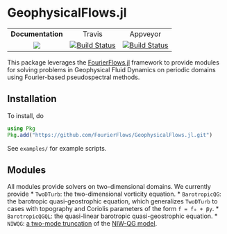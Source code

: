 # GeophysicalFlows.jl

<table>
    <tr align="center">
        <td><b>Documentation</b></td> <td>Travis</td> <td>Appveyor</td>
    </tr>
    <tr align="center">
        <td><a href="https://fourierflows.github.io/GeophysicalFlows.jl/latest/"><img src="https://img.shields.io/badge/docs-latest-blue.svg"></a><!--</br><a href="https://GeophysicalFlows.github.io/GeophysicalFlows.jl/stable/"><img src="https://img.shields.io/badge/docs-stable-blue.svg"></a>--></td> <td><a href="https://travis-ci.org/FourierFlows/GeophysicalFlows.jl"><img src="https://travis-ci.org/FourierFlows/GeophysicalFlows.jl.svg?branch=master" title="Build Status"></a><td><a href="https://ci.appveyor.com/project/navidcy/geophysicalflows-jl"><img src="https://ci.appveyor.com/api/projects/status/7c5f4wfckq5gb6qv?svg=true" title="Build Status"></a></td> 
    </tr>
 </table>

This package leverages the [FourierFlows.jl]() framework to provide modules for solving problems in
Geophysical Fluid Dynamics on periodic domains using Fourier-based pseudospectral methods.

## Installation

To install, do
```julia
using Pkg
Pkg.add("https://github.com/FourierFlows/GeophysicalFlows.jl.git")
```

See `examples/` for example scripts.

## Modules

All modules provide solvers on two-dimensional domains. We currently provide
    * `TwoDTurb`: the two-dimensional vorticity equation.
    * `BarotropicQG`: the barotropic quasi-geostrophic equation, which generalizes `TwoDTurb` to cases with topography and Coriolis parameters of the form `f = f₀ + βy`.
    * `BarotropicQGQL`: the quasi-linear barotropic quasi-geostrophic equation.
    * `NIWQG`: [a two-mode truncation]() of the [NIW-QG model]().


[FourierFlows.jl]: https://github.com/FourierFlows/FourierFlows.jl
[two-mode truncation]: https://www.cambridge.org/core/journals/journal-of-fluid-mechanics/article/stimulated-generation-extraction-of-energy-from-balanced-flow-by-nearinertial-waves/900227E2C12AA98ECEBBE64F4FF21C43
[XV15]: https://www.cambridge.org/core/journals/journal-of-fluid-mechanics/article/generalisedlagrangianmean-model-of-the-interactions-between-nearinertial-waves-and-mean-flow/C4FB1C5ABFBAC3A39B52DDC10F4C723F
[WY16]: https://www.cambridge.org/core/journals/journal-of-fluid-mechanics/article/threecomponent-model-for-the-coupled-evolution-of-nearinertial-waves-quasigeostrophic-flow-and-the-nearinertial-second-harmonic/4F2E61BDD531DEA02D24FBE9A2617DAB 
